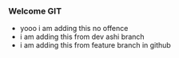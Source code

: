 ### Welcome GIT

- yooo i am adding this no offence
- i am adding this from dev ashi branch
- i am adding this from feature branch in github
